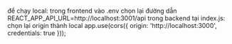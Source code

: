 để chạy local: trong frontend vào .env chọn lại đường dẫn REACT_APP_API_URL=http://localhost:3001/api
trong backend tại index.js: chọn lại origin thành local
app.use(cors({
    origin: 'http://localhost:3000',
    credentials: true
  }));